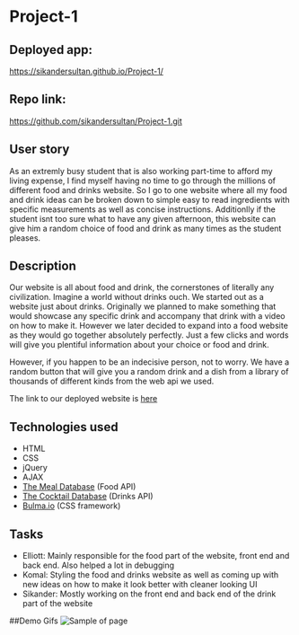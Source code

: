 # Project-1

## Deployed app:

https://sikandersultan.github.io/Project-1/

## Repo link:

https://github.com/sikandersultan/Project-1.git

## User story

As an extremly busy student that is also working part-time to afford my living expense, I find myself having no time to go through the millions of different food and drinks website. So I go to one website where all my food and drink ideas can be broken down to simple easy to read ingredients with specific measurements as well as concise instructions. Additionlly if the student isnt too sure what to have any given afternoon, this website can give him a random choice of food and drink as many times as the student pleases.

## Description

Our website is all about food and drink, the cornerstones of literally any civilization. Imagine a world without drinks ouch.
We started out as a website just about drinks. Originally we planned to make something that would showcase any specific drink and accompany that drink with a video on how to make it. However we later decided to expand into a food website as they would go together absolutely perfectly. Just a few clicks and words will give you plentiful information about your choice or food and drink.

However, if you happen to be an indecisive person, not to worry. We have a random button that will give you a random drink and a dish from a library of thousands of different kinds from the web api we used.

The link to our deployed website is [here](https://sikandersultan.github.io/Project-1/)

## Technologies used

- HTML
- CSS
- jQuery
- AJAX
- [The Meal Database](https://www.themealdb.com/api.php?ref=apilist.fun) (Food API)
- [The Cocktail Database](https://www.thecocktaildb.com/api.php) (Drinks API)
- [Bulma.io](https://bulma.io/) (CSS framework)

## Tasks
- Elliott: Mainly responsible for the food part of the website, front end and back end. Also helped a lot in debugging
- Komal: Styling the food and drinks website as well as coming up with new ideas on how to make it look better with cleaner looking UI
- Sikander: Mostly working on the front end and back end of the drink part of the website 

##Demo Gifs
![Sample of page](/assets/images/cocktail.gif)
